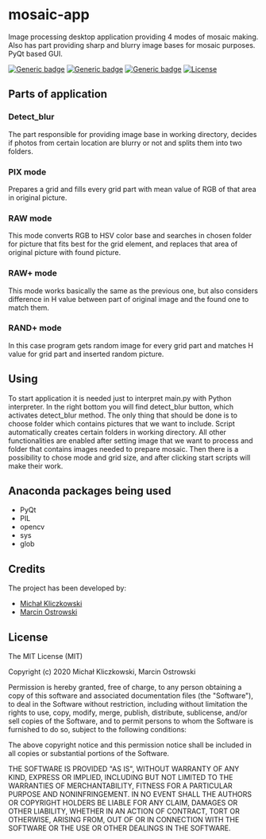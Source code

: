 # mosaic-app
Image processing desktop application providing 4 modes of mosaic making. Also has part providing sharp and blurry image bases for mosaic purposes. PyQt based GUI.

[![Generic badge](https://img.shields.io/badge/python-3.7.7-blue.svg)](https://shields.io/)   [![Generic badge](https://img.shields.io/badge/anaconda-2019.10-green.svg)](https://shields.io/)   [![Generic badge](https://img.shields.io/badge/Pillow-7.0.0-orange)](https://shields.io/)
[![License](http://img.shields.io/:license-mit-blue.svg?style=flat-square)](http://badges.mit-license.org)

## Parts of application

### Detect_blur
The part responsible for providing image base in working directory, decides if photos from certain location are blurry or not and splits them into two folders.

### PIX mode
Prepares a grid and fills every grid part with mean value of RGB of that area in original picture.

### RAW mode
This mode converts RGB to HSV color base and searches in chosen folder for picture that fits best for the grid element, and replaces that area of original picture with found picture.

### RAW+ mode
This mode works basically the same as the previous one, but also considers difference in H value between part of original image and the found one to match them.

### RAND+ mode
In this case program gets random image for every grid part and matches H value for grid part and inserted random picture.

## Using
To start application it is needed just to interpret main.py with Python interpreter.
In the right bottom you will find detect_blur button, which activates detect_blur method. The only thing that should be done is to choose folder which contains pictures that we want to include. Script automatically creates certain folders in working directory.
All other functionalities are enabled after setting image that we want to process and folder that contains images needed to prepare mosaic. Then there is a possibility to chose mode and grid size, and after clicking start scripts will make their work.

## Anaconda packages being used
* PyQt
* PIL
* opencv
* sys
* glob

## Credits
The project has been developed by:
- [Michał Kliczkowski](https://github.com/michal090497)
- [Marcin Ostrowski](https://github.com/ostrowskimarcin)

## License
 
The MIT License (MIT)

Copyright (c) 2020 Michał Kliczkowski, Marcin Ostrowski

Permission is hereby granted, free of charge, to any person obtaining a copy of this software and associated documentation files (the "Software"), to deal in the Software without restriction, including without limitation the rights to use, copy, modify, merge, publish, distribute, sublicense, and/or sell copies of the Software, and to permit persons to whom the Software is furnished to do so, subject to the following conditions:

The above copyright notice and this permission notice shall be included in all copies or substantial portions of the Software.

THE SOFTWARE IS PROVIDED "AS IS", WITHOUT WARRANTY OF ANY KIND, EXPRESS OR IMPLIED, INCLUDING BUT NOT LIMITED TO THE WARRANTIES OF MERCHANTABILITY, FITNESS FOR A PARTICULAR PURPOSE AND NONINFRINGEMENT. IN NO EVENT SHALL THE AUTHORS OR COPYRIGHT HOLDERS BE LIABLE FOR ANY CLAIM, DAMAGES OR OTHER LIABILITY, WHETHER IN AN ACTION OF CONTRACT, TORT OR OTHERWISE, ARISING FROM, OUT OF OR IN CONNECTION WITH THE SOFTWARE OR THE USE OR OTHER DEALINGS IN THE SOFTWARE.
